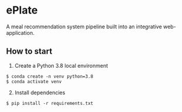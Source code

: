 # ePlate
A meal recommendation system pipeline built into an integrative web-application.

## How to start
1. Create a Python 3.8 local environment
```
$ conda create -n venv python=3.8
$ conda activate venv
```
2. Install dependencies

```
$ pip install -r requirements.txt
```
